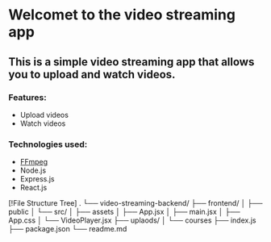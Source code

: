 # Welcomet to the video streaming app

## This is a simple video streaming app that allows you to upload and watch videos.

### Features:
- Upload videos
- Watch videos

### Technologies used:
- [FFmpeg](https://ffmpeg.org/download.html)
- Node.js
- Express.js
- React.js


[!File Structure Tree]
.
└── video-streaming-backend/
    ├── frontend/
    │   ├── public
    │   └── src/
    │       ├── assets
    │       ├── App.jsx
    │       ├── main.jsx
    │       ├── App.css
    │       └── VideoPlayer.jsx
    ├── uplaods/
    │   └── courses
    ├── index.js
    ├── package.json
    └── readme.md
